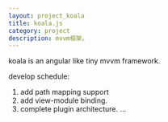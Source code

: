 ```yaml
---
layout: project_koala
title: koala.js
category: project
description: mvvm框架。
---
```


koala is an angular like tiny mvvm framework.

develop schedule:

1. add path mapping support
2. add view-module binding.
3. complete plugin architecture.
...

